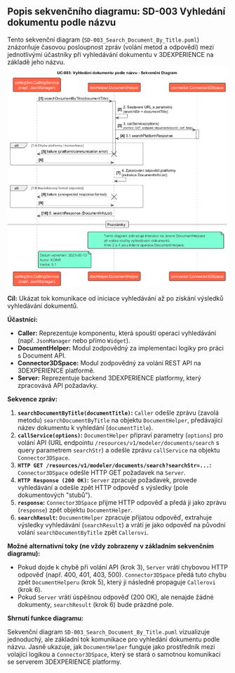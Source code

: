## Popis sekvenčního diagramu: SD-003 Vyhledání dokumentu podle názvu

Tento sekvenční diagram (`SD-003_Search_Document_By_Title.puml`) znázorňuje časovou posloupnost zpráv (volání metod a odpovědí) mezi jednotlivými účastníky při vyhledávání dokumentu v 3DEXPERIENCE na základě jeho názvu.
![alt text](../../../out/Docs/05-sequence/SD-003_Search_Document_By_Title/SD-003_Search_Document_By_Title.png)

**Cíl:** Ukázat tok komunikace od iniciace vyhledávání až po získání výsledků vyhledávání dokumentů.

**Účastníci:**

*   **Caller:** Reprezentuje komponentu, která spouští operaci vyhledávání (např. `JsonManager` nebo přímo `Widget`).
*   **DocumentHelper:** Modul zodpovědný za implementaci logiky pro práci s Document API.
*   **Connector3DSpace:** Modul zodpovědný za volání REST API na 3DEXPERIENCE platformě.
*   **Server:** Reprezentuje backend 3DEXPERIENCE platformy, který zpracovává API požadavky.

**Sekvence zpráv:**

1.  **`searchDocumentByTitle(documentTitle)`:** `Caller` odešle zprávu (zavolá metodu) `searchDocumentByTitle` na objektu `DocumentHelper`, předávající název dokumentu k vyhledání (`documentTitle`).
2.  **`callService(options)`:** `DocumentHelper` připraví parametry (`options`) pro volání API (URL endpointu `/resources/v1/modeler/documents/search` s query parametrem `searchStr`) a odešle zprávu `callService` na objektu `Connector3DSpace`.
3.  **`HTTP GET /resources/v1/modeler/documents/search?searchStr=...`:** `Connector3DSpace` odešle HTTP GET požadavek na `Server`.
4.  **`HTTP Response (200 OK)`:** `Server` zpracuje požadavek, provede vyhledávání a odešle zpět HTTP odpověď s výsledky (pole dokumentových "stubů").
5.  **`response`:** `Connector3DSpace` přijme HTTP odpověď a předá ji jako zprávu (`response`) zpět objektu `DocumentHelper`.
6.  **`searchResult`:** `DocumentHelper` zpracuje přijatou odpověď, extrahuje výsledky vyhledávání (`searchResult`) a vrátí je jako odpověď na původní volání `searchDocumentByTitle` zpět `Callerovi`.

**Možné alternativní toky (ne vždy zobrazeny v základním sekvenčním diagramu):**

*   Pokud dojde k chybě při volání API (krok 3), `Server` vrátí chybovou HTTP odpověď (např. 400, 401, 403, 500). `Connector3DSpace` předá tuto chybu zpět `DocumentHelperu` (krok 5), který ji následně propaguje `Callerovi` (krok 6).
*   Pokud `Server` vrátí úspěšnou odpověď (200 OK), ale nenajde žádné dokumenty, `searchResult` (krok 6) bude prázdné pole.

**Shrnutí funkce diagramu:**

Sekvenční diagram `SD-003_Search_Document_By_Title.puml` vizualizuje jednoduchý, ale základní tok komunikace pro vyhledání dokumentu podle názvu. Jasně ukazuje, jak `DocumentHelper` funguje jako prostředník mezi volající logikou a `Connector3DSpace`, který se stará o samotnou komunikaci se serverem 3DEXPERIENCE platformy.